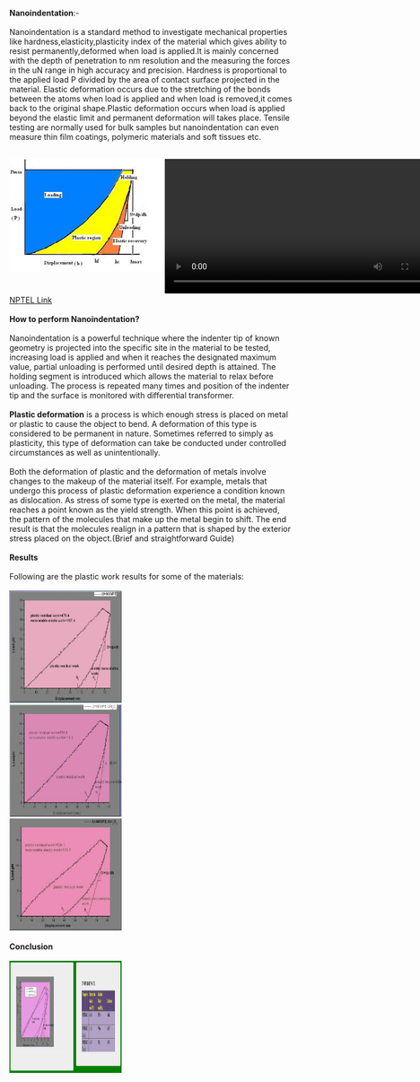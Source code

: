 <b>Nanoindentation</b>:-<br><br>
Nanoindentation is a standard method to investigate mechanical properties like hardness,elasticity,plasticity index of the material which gives ability to resist permanently,deformed when load is applied.It is mainly concerned with the depth of penetration to nm resolution and the measuring the forces in the uN range in high accuracy and precision. Hardness is proportional to the applied load P divided by the area of contact surface projected in the material. Elastic deformation occurs due to the stretching of the bonds between the atoms when load is applied and when load is removed,it comes back to the original shape.Plastic deformation occurs when load is applied beyond the elastic limit and permanent deformation will takes place. Tensile testing are normally used for bulk samples but nanoindentation can even measure thin film coatings, polymeric materials and soft tissues etc.<br><br>
<div style="float:left;width:55%;border: solid 1 px black;"><img src="images/nano1.jpg"></div>
 <div style="float:left;width:40%;border: solid 1 px black;"><video width="500" height="240" controls>
  <source src="images/nfm.mp4" type="video/mp4">
  Your browser does not support the video tag</video></div><br>
  <div style="content: '.';clear: both;display: block;height: 0;visibility: hidden;"></div>
<a href="https://youtu.be/-8HISU35vhY">NPTEL Link</a><br><br>
<b>How to perform Nanoindentation?</b><br><br>
Nanoindentation is a powerful technique where the indenter tip of known geometry is projected into the specific site in the material to be tested, increasing load is applied and when it reaches the designated maximum value, partial unloading is performed until desired depth is attained. The holding segment is introduced which allows the material to relax before unloading. The process is repeated many times and position of the indenter tip and the surface is monitored with differential transformer.<br><br>
<b>Plastic deformation</b> is a process is which enough stress is placed on metal or plastic to cause the object to bend. A deformation of this type is considered to be permanent in nature. Sometimes referred to simply as plasticity, this type of deformation can take be conducted under controlled circumstances as well as unintentionally.<br><br>
Both the deformation of plastic and the deformation of metals involve changes to the makeup of the material itself. For example, metals that undergo this process of plastic deformation experience a condition known as dislocation. As stress of some type is exerted on the metal, the material reaches a point known as the yield strength. When this point is achieved, the pattern of the molecules that make up the metal begin to shift. The end result is that the molecules realign in a pattern that is shaped by the exterior stress placed on the object.(Brief and straightforward Guide)<br><br>
<b>Results</b><br><br>
Following are the plastic work results for some of the materials:<br><br>
<img src="images/uhmw1.jpg" width="200" height="200"><br>
<img src="images/uhmw2.jpg" width="200" height="200"><br>
<img src="images/uhmw3.jpg" width="200" height="200"><br><br>
<b>Conclusion</b><br><br>
<img src="images/conclusion.PNG" width="200" height="200"><br>
